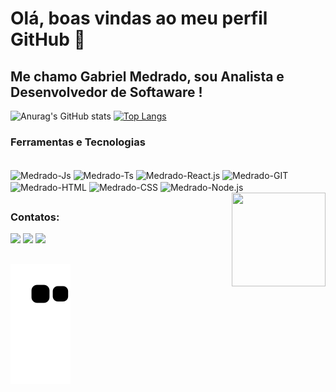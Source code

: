 # Olá, boas vindas ao meu perfil GitHub 👋

## Me chamo Gabriel Medrado, sou Analista e Desenvolvedor de Softaware !


![Anurag's GitHub stats](https://github-readme-stats.vercel.app/api?username=GabrielMedrado&show_icons=true&theme=radical)
[![Top Langs](https://github-readme-stats.vercel.app/api/top-langs/?username=GabrielMedrado&layout=compact)](https://github.com/anuraghazra/github-readme-stats)


  
### Ferramentas e Tecnologias 
<div style="display: inline_bloxk"> <br>
<img align="center" alt="Medrado-Js" height="30" width="40" src="https://cdn.jsdelivr.net/gh/devicons/devicon/icons/javascript/javascript-original.svg" />
<img align="center" alt="Medrado-Ts" height="30" width="40" src="https://cdn.jsdelivr.net/gh/devicons/devicon/icons/typescript/typescript-original.svg" />
<img align="center" alt="Medrado-React.js" height="30" width="40" src="https://cdn.jsdelivr.net/gh/devicons/devicon/icons/react/react-original.svg" />
<img align="center" alt="Medrado-GIT" height="30" width="40" src="https://cdn.jsdelivr.net/gh/devicons/devicon/icons/git/git-original.svg" />
<img align="center" alt="Medrado-HTML" height="30" width="40"  src="https://cdn.jsdelivr.net/gh/devicons/devicon/icons/html5/html5-original.svg" />
<img align="center" alt="Medrado-CSS" height="30" width="40"  src="https://cdn.jsdelivr.net/gh/devicons/devicon/icons/css3/css3-original.svg" />
<img align="center" alt="Medrado-Node.js" height="80" width="100"  src="https://cdn.jsdelivr.net/gh/devicons/devicon/icons/nodejs/nodejs-original-wordmark.svg" />                                                                                                
</div>

<img align="right" type="img.jpg" height="150" width="150"  src="https://i.ibb.co/d5h99cV/octocat-1684782069013.png" />
          
 ##
 ### Contatos: 
<div>
<a href="https://www.linkedin.com/in/gabriel-medrado-551006221/" target="_blank"><img src="https://img.shields.io/badge/-LinkedIn-%230077B5?style=for-the-badge&logo=linkedin&logoColor=white" target="_blank"></a>
<a href ="mailto:medradoogabriel@gmail.com"><img src="https://img.shields.io/badge/Gmail-D14836?style=for-the-badge&logo=gmail&logoColor=white" target="_blank"></a>
<a href ="https://api.whatsapp.com/send?phone=5511975773600"><img src="https://img.shields.io/badge/WhatsApp-25D366?style=for-the-badge&logo=whatsapp&logoColor=white" target="_blank"></a>

</div>

##

![Snake animation](https://github.com/GabrielMedrado/gabrielmedrado/blob/output/github-contribution-grid-snake.svg)
          
